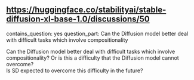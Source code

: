 ## https://huggingface.co/stabilityai/stable-diffusion-xl-base-1.0/discussions/50

contains_question: yes
question_part: Can the Diffusion model better deal with difficult tasks which involve compositionality

Can the Diffusion model better deal with difficult tasks which involve compositionality? Or is this a difficulty that the Diffusion model cannot overcome?  
Is SD expected to overcome this difficulty in the future?